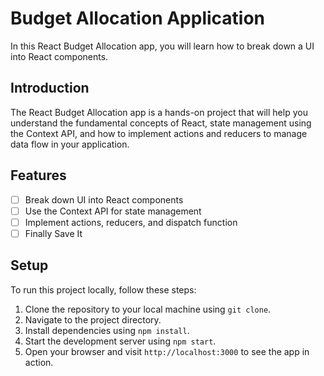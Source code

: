 # Budget Allocation Application

In this React Budget Allocation app, you will learn how to break down a UI into React components.

## Introduction

The React Budget Allocation app is a hands-on project that will help you understand the fundamental concepts of React, state management using the Context API, and how to implement actions and reducers to manage data flow in your application.

## Features

- [ ] Break down UI into React components
- [ ] Use the Context API for state management
- [ ] Implement actions, reducers, and dispatch function
- [ ] Finally Save It

## Setup

To run this project locally, follow these steps:

1. Clone the repository to your local machine using `git clone`.
2. Navigate to the project directory.
3. Install dependencies using `npm install`.
4. Start the development server using `npm start`.
5. Open your browser and visit `http://localhost:3000` to see the app in action.

